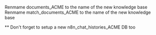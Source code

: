 Renmame documents_ACME to the name of the new knowledge base
Renmame match_documents_ACME to the name of the new knowledge base


** Don't forget to setup a new n8n_chat_histories_ACME DB too
